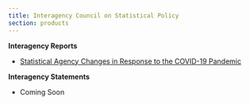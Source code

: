 ```yaml
---
title: Interagency Council on Statistical Policy
section: products
---
```

<p><strong>Interagency Reports</strong></p>
<ul>
  <li><a href="{{ site.baseurl }}/assets/docs/icsp-covid-19-report.pdf" target="_blank">Statistical Agency Changes in Response to the COVID-19 Pandemic</a>
  </li>
</ul>

<p><strong>Interagency Statements</strong></p>
<ul>
  <li>Coming Soon</li>
</ul>